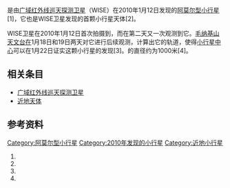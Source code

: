 是由[广域红外线巡天探测卫星](https://zh.wikipedia.org/wiki/广域红外线巡天探测卫星 "wikilink")（WISE）在2010年1月12日发现的[阿莫尔型](https://zh.wikipedia.org/wiki/阿莫尔型小行星 "wikilink")[小行星](https://zh.wikipedia.org/wiki/小行星 "wikilink")\[1\]，它也是WISE卫星发现的首颗小行星天体\[2\]。

WISE卫星在2010年1月12日首次拍摄到，而在第二天又一次观测到它。[毛纳基山天文台在](https://zh.wikipedia.org/wiki/毛纳基山天文台 "wikilink")1月18日和19日两天对它进行后续观测，计算出它的轨道，使得[小行星中心](../Page/小行星中心.md "wikilink")可以在1月22日证实这颗小行星的发现\[3\]。的直径约为1000米\[4\]。

## 相关条目

  - [广域红外线巡天探测卫星](https://zh.wikipedia.org/wiki/广域红外线巡天探测卫星 "wikilink")
  - [近地天体](../Page/近地天体.md "wikilink")

## 参考资料

[Category:阿莫尔型小行星](https://zh.wikipedia.org/wiki/Category:阿莫尔型小行星 "wikilink") [Category:2010年发现的小行星](https://zh.wikipedia.org/wiki/Category:2010年发现的小行星 "wikilink") [Category:近地小行星](https://zh.wikipedia.org/wiki/Category:近地小行星 "wikilink")

1.
2.
3.
4.